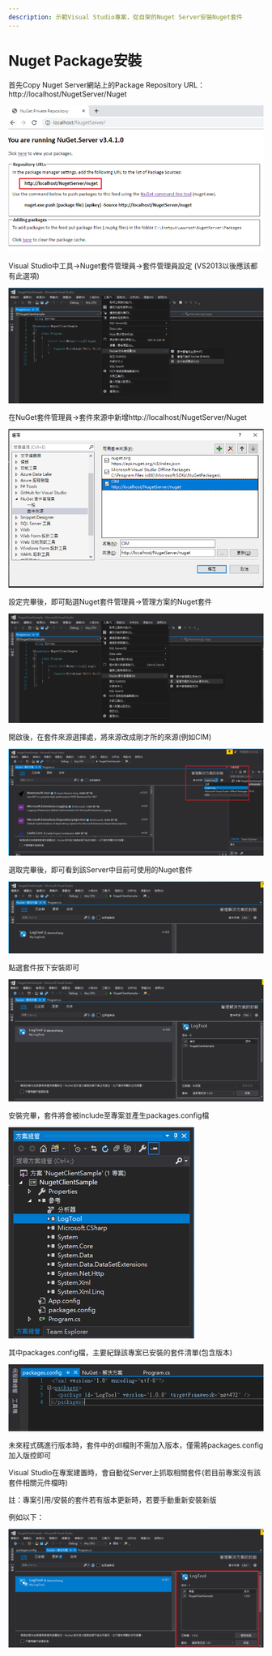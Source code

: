 ```yaml
---
description: 示範Visual Studio專案，從自架的Nuget Server安裝Nuget套件
---
```


# Nuget Package安裝

首先Copy Nuget Server網站上的Package Repository URL：http://localhost/NugetServer/Nuget

![](../../.gitbook/assets/image%20%281%29.png)

Visual Studio中工具→Nuget套件管理員→套件管理員設定 \(VS2013以後應該都有此選項\)

![](../../.gitbook/assets/image%20%2842%29.png)

在NuGet套件管理員→套件來源中新增http://localhost/NugetServer/Nuget

![](../../.gitbook/assets/image%20%28104%29.png)

設定完畢後，即可點選Nuget套件管理員→管理方案的Nuget套件

![](../../.gitbook/assets/image%20%28180%29.png)

開啟後，在套件來源選擇處，將來源改成剛才所的來源\(例如CIM\)

![](../../.gitbook/assets/image%20%28163%29.png)

選取完畢後，即可看到該Server中目前可使用的Nuget套件

![](../../.gitbook/assets/image%20%28130%29.png)

點選套件按下安裝即可

![](../../.gitbook/assets/image%20%2826%29.png)

安裝完畢，套件將會被include至專案並產生packages.config檔

![](../../.gitbook/assets/image%20%2831%29.png)

其中packages.config檔，主要紀錄該專案已安裝的套件清單\(包含版本\)

![](../../.gitbook/assets/image%20%282%29.png)

未來程式碼進行版本時，套件中的dll檔則不需加入版本，僅需將packages.config加入版控即可

Visual Studio在專案建置時，會自動從Server上抓取相關套件\(若目前專案沒有該套件相關元件檔時\)

註：專案引用/安裝的套件若有版本更新時，若要手動重新安裝新版

例如以下：

![](../../.gitbook/assets/image%20%2865%29.png)

